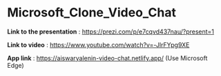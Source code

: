 # Microsoft_Clone_Video_Chat

**Link to the presentation** : https://prezi.com/p/e7cqvd437nau/?present=1

**Link to video** : https://www.youtube.com/watch?v=-JlrFYpg9XE

**App link** : https://aiswaryalenin-video-chat.netlify.app/ (Use Microsoft Edge)


